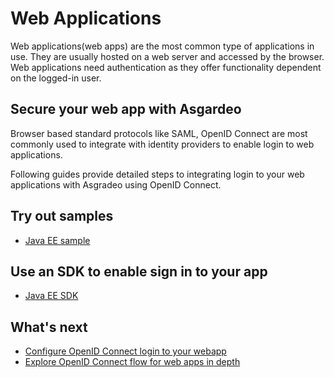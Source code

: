 # Web Applications

Web applications(web apps) are the most common type of applications in use. They are usually hosted on a web server
and accessed by the browser. Web applications need authentication as they offer functionality dependent on the 
logged-in user.

## Secure your web app with Asgardeo

Browser based standard protocols like SAML, OpenID Connect are most commonly used to integrate with identity providers 
to enable login to web applications. 

Following guides provide detailed steps to integrating login to your web applications with Asgradeo using OpenID Connect.

## Try out samples
- [Java EE sample](/quickstarts/qsg-oidc-webapp-java-ee.md)

## Use an SDK to enable sign in to your app
- [Java EE SDK](/sdks/java-ee.md)

## What's next
- [Configure OpenID Connect login to your webapp](./configure-login/)
- [Explore OpenID Connect flow for web apps in depth](../integrate-confidential-client/)
